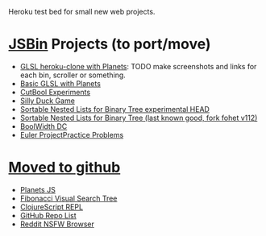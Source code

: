 Heroku test bed for small new web projects.

# [JSBin](http://jsbin.com/) Projects (to port/move)

 - [GLSL heroku-clone with Planets](http://jsbin.com/gefuv/edit): TODO make screenshots and links for each bin, scroller or something.
 - [Basic GLSL with Planets](http://jsbin.com/aCEcohi/edit)
 - [CutBool Experiments](http://jsbin.com/UfAnonA/edit)
 - [Silly Duck Game](http://jsbin.com/uCIGelO/edit)
 - [Sortable Nested Lists for Binary Tree experimental HEAD](http://jsbin.com/fohet/edit)
 - [Sortable Nested Lists for Binary Tree (last known good, fork fohet v112)](http://jsbin.com/larim/1/edit)
 - [BoolWidth DC](http://jsbin.com/larim/1/edit)
 - [Euler Project](https://projecteuler.net/problem=17)[Practice Problems](http://jsbin.com/mokif/edit)

# [Moved to github](http://coffee-test-emh.herokuapp.com/)
 - [Planets JS](http://jsbin.com/ayemum/edit/)
 - [Fibonacci Visual Search Tree](http://jsbin.com/AneBATu/edit)
 - [ClojureScript REPL](http://jsbin.com/UcayUD/edit)
 - [GitHub Repo List](http://jsbin.com/OKiROPu/edit)
 - [Reddit NSFW Browser](http://jsbin.com/atokom/edit)

